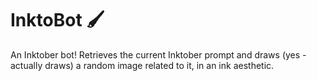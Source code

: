 # InktoBot 🖌️
An Inktober bot! Retrieves the current Inktober prompt and draws (yes - actually draws) a random image related to it, in an ink aesthetic.

